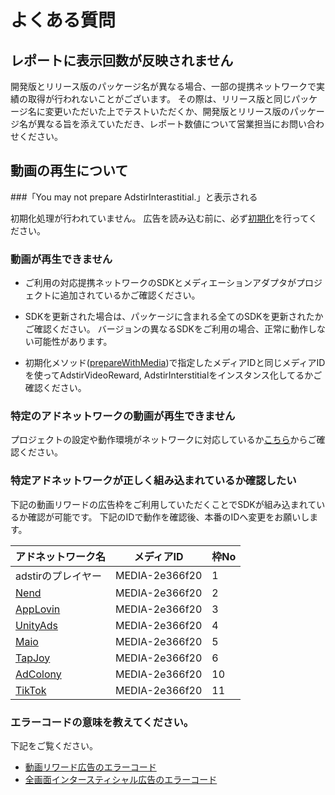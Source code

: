 # よくある質問

## レポートに表示回数が反映されません

開発版とリリース版のパッケージ名が異なる場合、一部の提携ネットワークで実績の取得が行われないことがございます。
その際は、リリース版と同じパッケージ名に変更いただいた上でテストいただくか、開発版とリリース版のパッケージ名が異なる旨を添えていただき、レポート数値について営業担当にお問い合わせください。

## 動画の再生について

###「You may not prepare AdstirInterastitial.」と表示される

初期化処理が行われていません。
広告を読み込む前に、必ず[初期化](../api/AdstirVideoAds-Class-Reference/#preparewithmediaspots)を行ってください。

### 動画が再生できません

* ご利用の対応提携ネットワークのSDKとメディエーションアダプタがプロジェクトに追加されているかご確認ください。

* SDKを更新された場合は、パッケージに含まれる全てのSDKを更新されたかご確認ください。 バージョンの異なるSDKをご利用の場合、正常に動作しない可能性があります。

* 初期化メソッド([prepareWithMedia](../api/AdstirVideoAds-Class-Reference#preparewithmediaspots))で指定したメディアIDと同じメディアIDを使ってAdstirVideoReward, AdstirInterstitialをインスタンス化してるかご確認ください。

### 特定のアドネットワークの動画が再生できません

プロジェクトの設定や動作環境がネットワークに対応しているか[こちら](../network#提携対応アドネットワーク)からご確認ください。

### 特定アドネットワークが正しく組み込まれているか確認したい

下記の動画リワードの広告枠をご利用していただくことでSDKが組み込まれているか確認が可能です。
下記のIDで動作を確認後、本番のIDへ変更をお願いします。

アドネットワーク名|メディアID|枠No
---|---|---
adstirのプレイヤー                |MEDIA-2e366f20|1
[Nend](../network/nend.md)         |MEDIA-2e366f20|2
[AppLovin](../network/applovin.md) |MEDIA-2e366f20|3
[UnityAds](../network/unityads.md) |MEDIA-2e366f20|4
[Maio](../network/maio.md)         |MEDIA-2e366f20|5
[TapJoy](../network/tapjoy.md)     |MEDIA-2e366f20|6
[AdColony](../network/adcolony.md) |MEDIA-2e366f20|10
[TikTok](../network/tiktok.md)     |MEDIA-2e366f20|11

### エラーコードの意味を教えてください。

下記をご覧ください。

* [動画リワード広告のエラーコード](../api/video/AdstirVideoRewardDelegate-Protocol-Reference.md#error-code)
* [全画面インタースティシャル広告のエラーコード](../api/interstitial/AdstirInterstitialDelegate-Protocol-Reference.md#adstirinterstitialerror)

